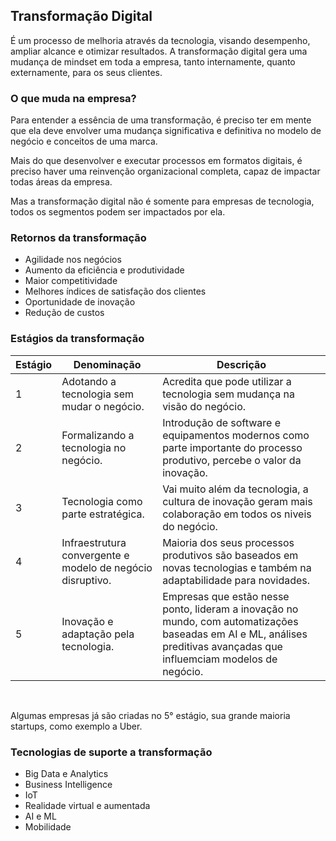 <h2>Transformação Digital</h2>
<p>É um processo de melhoria através da tecnologia, visando desempenho, ampliar alcance e otimizar resultados. A transformação digital gera uma mudança de mindset em toda a empresa, tanto internamente, quanto externamente, para os seus clientes.</p>

<h3>O que muda na empresa?</h3>

<p>Para entender a essência de uma transformação, é preciso ter em mente que ela deve envolver uma mudança significativa e definitiva no modelo de negócio e conceitos de uma marca.</p>
<p>Mais do que desenvolver e executar processos em formatos digitais, é preciso haver uma reinvenção organizacional completa, capaz de impactar todas áreas da empresa.</p>
<p>Mas a transformação digital não é somente para empresas de tecnologia, todos os segmentos podem ser impactados por ela.</p>

<h3>Retornos da transformação</h3>
<ul> 
    <li>Agilidade nos negócios</li>
    <li>Aumento da eficiência e produtividade</li>
    <li>Maior competitividade</li>
    <li>Melhores índices de satisfação dos clientes</li>
    <li>Oportunidade de inovação</li>
    <li>Redução de custos</li>
</ul>

<h3>Estágios da transformação</h3>
<table>
    <thead>
        <tr>
            <th>Estágio</th>
            <th>Denominação</th>
            <th>Descrição</th>
        </tr>
    </thead>
    <tbody>
        <tr>
            <td>1</td>
            <td>Adotando a tecnologia sem mudar o negócio.</td>
            <td>Acredita que pode utilizar a tecnologia sem mudança na visão do negócio.</td>
        </tr>
        <tr>
            <td>2</td>
            <td>Formalizando a tecnologia no negócio.</td>
            <td>Introdução de software e equipamentos modernos como parte importante do processo produtivo, percebe o valor da inovação.</td>
        </tr>
        <tr>
            <td>3</td>
            <td>Tecnologia como parte estratégica.</td>
            <td>Vai muito além da tecnologia, a cultura de inovação geram mais colaboração em todos os niveis do negócio.</td>
        </tr>
        <tr>
            <td>4</td>
            <td>Infraestrutura convergente e modelo de negócio disruptivo.</td>
            <td>Maioria dos seus processos produtivos são baseados em novas tecnologias e também na adaptabilidade para novidades.</td>
        </tr>
        <tr>
            <td>5</td>
            <td>Inovação e adaptação pela tecnologia.</td>
            <td>Empresas que estão nesse ponto, lideram a inovação no mundo, com automatizações baseadas em AI e ML, análises preditivas avançadas que influemciam modelos de negócio.</td>
        </tr>
    </tbody>
</table>
<br>
<p>Algumas empresas já são criadas no 5° estágio, sua grande maioria startups, como exemplo a Uber.

<h3>Tecnologias de suporte a transformação</h3>
<ul>
    <li>Big Data e Analytics</li>
    <li>Business Intelligence</li>
    <li>IoT</li>
    <li>Realidade virtual e aumentada</li>
    <li>AI e ML</li>
    <li>Mobilidade</li>
</ul>